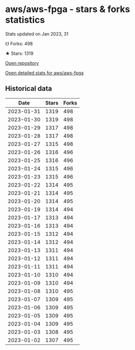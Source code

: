 # aws/aws-fpga - stars & forks statistics

Stats updated on Jan 2023, 31

☋ Forks: 498

★ Stars: 1319

[Open repository](https://github.com/aws/aws-fpga)

[Open detailed stats for aws/aws-fpga](https://reviewgithub.com/rep/aws/aws-fpga)

## Historical data
| Date | Stars | Forks |
|------|-------|-------|
| 2023-01-31 | 1319 | 498 | 
| 2023-01-30 | 1319 | 498 | 
| 2023-01-29 | 1317 | 498 | 
| 2023-01-28 | 1317 | 498 | 
| 2023-01-27 | 1315 | 498 | 
| 2023-01-26 | 1316 | 496 | 
| 2023-01-25 | 1316 | 496 | 
| 2023-01-24 | 1315 | 496 | 
| 2023-01-23 | 1315 | 496 | 
| 2023-01-22 | 1314 | 495 | 
| 2023-01-21 | 1314 | 495 | 
| 2023-01-20 | 1314 | 495 | 
| 2023-01-19 | 1314 | 494 | 
| 2023-01-17 | 1313 | 494 | 
| 2023-01-16 | 1313 | 494 | 
| 2023-01-15 | 1312 | 494 | 
| 2023-01-14 | 1312 | 494 | 
| 2023-01-13 | 1311 | 494 | 
| 2023-01-12 | 1311 | 494 | 
| 2023-01-11 | 1311 | 494 | 
| 2023-01-10 | 1310 | 494 | 
| 2023-01-09 | 1310 | 494 | 
| 2023-01-08 | 1310 | 495 | 
| 2023-01-07 | 1309 | 495 | 
| 2023-01-06 | 1309 | 495 | 
| 2023-01-05 | 1309 | 495 | 
| 2023-01-04 | 1309 | 495 | 
| 2023-01-03 | 1308 | 495 | 
| 2023-01-02 | 1307 | 495 | 

